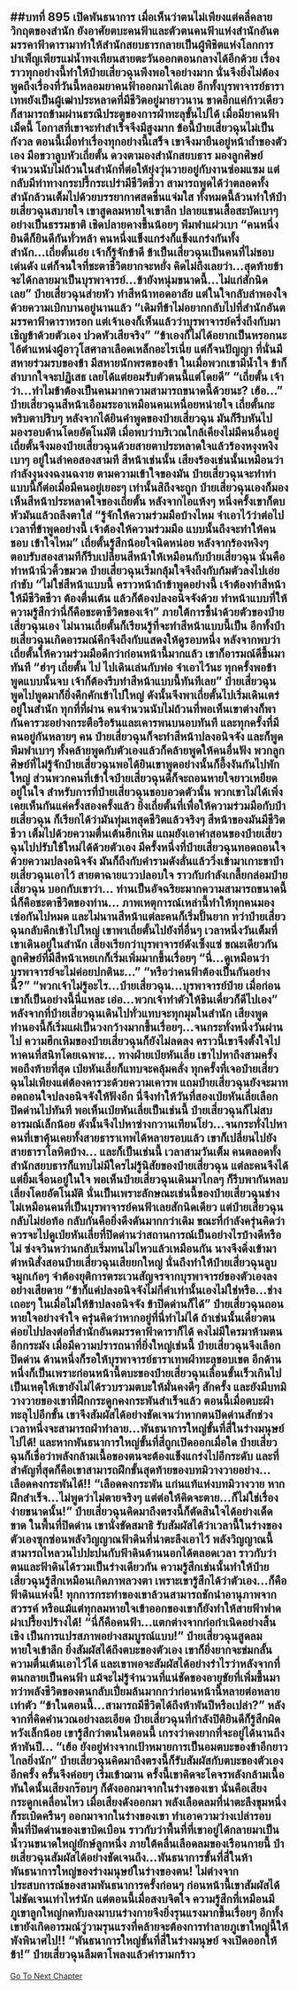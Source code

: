 ##บทที่ 895 เปิดพันธนาการ
เมื่อเห็นว่าตนไม่เพียงแต่คลี่คลายวิกฤตของสำนัก ยังอาศัยตบะคนฟ้าและตัวตนคนฟ้าแห่งสำนักอันตมรรคาฟ้าดารามาทำให้สำนักสยบธารกลายเป็นผู้พิชิตแห่งโลกการบำเพ็ญเพียรแม่น้ำทงเทียนสายตะวันออกตอนกลางได้อีกด้วย
เรื่องราวทุกอย่างนี้ทำให้ป๋ายเสี่ยวฉุนพึงพอใจอย่างมาก นั่นจึงยิ่งไม่ต้องพูดถึงเรื่องที่วันนี้หลอมยาคนฟ้าออกมาได้เลย อีกทั้งบุรพาจารย์ธาราเทพยังเป็นผู้เฒ่าประหลาดที่มีชีวิตอยู่มายาวนาน ขาดอีกแค่ก้าวเดียวก็สามารถข้ามผ่านธรณีประตูของการฝ่าทะลุขั้นไปได้ เมื่อมียาคนฟ้าเม็ดนี้ โอกาสที่เขาจะทำสำเร็จจึงมีสูงมาก
ข้อนี้ป๋ายเสี่ยวฉุนไม่เป็นกังวล ตอนนี้เมื่อทำเรื่องทุกอย่างนี้เสร็จ เขาจึงมายืนอยู่หน้าถ้ำของตัวเอง มือขวาลูบหัวเถี่ยตั้น ดวงตามองสำนักสยบธาร มองลูกศิษย์จำนวนนับไม่ถ้วนในสำนักที่ต่อให้ยุ่งวุ่นวายอยู่กับงานซ่อมแซม แต่กลับมีท่าทางกระปรี้กระเปร่ามีชีวิตชีวา สามารถพูดได้ว่าตลอดทั้งสำนักล้วนเต็มไปด้วยบรรยากาศสดชื่นแจ่มใส
ทั้งหมดนี้ล้วนทำให้ป๋ายเสี่ยวฉุนสบายใจ เขาสูดลมหายใจเขาลึก ปลายแขนเสื้อสะบัดเบาๆ อย่างเป็นธรรมชาติ เชิดปลายคางขึ้นน้อยๆ พึมพำแผ่วเบา
“คนหนึ่งยินดีก็ยินดีกันทั่วหล้า คนหนึ่งแข็งแกร่งก็แข็งแกร่งกันทั้งสำนัก...เถี่ยตั้นเอ๋ย เจ้าก็รู้จักข้าดี ข้าเป็นเสี่ยวฉุนเป็นคนที่ไม่ชอบเด่นดัง แต่ก็จนใจที่ชะตาชีวิตยากจะหยั่ง คิดไม่ถึงเลยว่า...สุดท้ายข้าจะได้กลายมาเป็นบุรพาจารย์...ข้ายังหนุ่มขนาดนี้...ไม่แก่สักนิดเลย” ป๋ายเสี่ยวฉุนส่ายหัว ทำสีหน้าทอดอาลัย แต่ในใจกลับลำพองใจด้วยความเบิกบานอยู่นานแล้ว
“เดิมทีข้าไม่อยากกลับไปที่สำนักอันตมรรคาฟ้าดาราหรอก แต่เจ้าเองก็เห็นแล้วว่าบุรพาจารย์ครึ่งถึงกับมาเชิญข้าด้วยตัวเอง ปวดหัวเสียจริง”
“ข้าเองก็ไม่ได้อยากเป็นหรอกนะไอ้ตำแหน่งผู้อาวุโสศาลาเลือดเหล็กอะไรเนี่ย แต่ก็จนปัญญา ที่นั่นมีสหายร่วมรบของข้า มีสหายนักพรตของข้า ในเมื่อพวกเขามีน้ำใจ ข้าก็ลำบากใจจะปฏิเสธ เลยได้แต่ยอมรับตัวตนนี้แต่โดยดี”
“เถี่ยตั้น เจ้าว่า...ทำไมข้าต้องเป็นคนมากความสามารถขนาดนี้ด้วยนะ? เฮ้อ...” ป๋ายเสี่ยวฉุนสีหน้าเอือมระอาเหมือนคนเหนื่อยหน่ายใจ
เถี่ยตั้นกะพริบตาปริบๆ หลังจากได้ยินคำพูดของป๋ายเสี่ยวฉุน มันก็รีบหันไปมองรอบด้านโดยอัตโนมัติ เมื่อพบว่าบริเวณใกล้เคียงไม่มีคนอื่นอยู่ เถี่ยตั้นจึงมองป๋ายเสี่ยวฉุนด้วยสายตาประหลาดใจแล้วร้องหงุงหงิงเบาๆ อยู่ในลำคอสองสามที สีหน้าเช่นนั้น เสียงร้องเช่นนั้นเหมือนว่ากำลังงุนงงฉงนฉงาย ตามความเข้าใจของมัน ป๋ายเสี่ยวฉุนจะทำท่าแบบนี้ก็ต่อเมื่อมีคนอยู่เยอะๆ เท่านั้นสิถึงจะถูก
ป๋ายเสี่ยวฉุนเองก็มองเห็นสีหน้าประหลาดใจของเถี่ยตั้น หลังจากไอแห้งๆ หนึ่งครั้งเขาก็ตบหัวมันแล้วถลึงตาใส่
“รู้จักให้ความร่วมมือบ้างไหม จำเอาไว้ว่าต่อไปเวลาที่ข้าพูดอย่างนี้ เจ้าต้องให้ความร่วมมือ แบบนั้นถึงจะทำให้คนชอบ เข้าใจไหม”
เถี่ยตั้นรู้สึกน้อยใจนิดหน่อย หลังจากร้องหงิงๆ ตอบรับสองสามทีก็รีบเปลี่ยนสีหน้าให้เหมือนกับป๋ายเสี่ยวฉุน นั่นคือทำหน้านิ่วคิ้วขมวด ป๋ายเสี่ยวฉุนเริ่มกลุ้มใจจึงถึงกับก้มตัวลงไปเอ่ยกำชับ
“ไม่ใช่สีหน้าแบบนี้ คราวหน้าถ้าข้าพูดอย่างนี้ เจ้าต้องทำสีหน้าให้มีชีวิตชีวา ต้องตื่นเต้น แล้วก็ต้องปลงอนิจจังด้วย ทำหน้าแบบที่ให้ความรู้สึกว่านี่ก็คือชะตาชีวิตของเจ้า” ภายใต้การชี้นำด้วยตัวของป๋ายเสี่ยวฉุนเอง ไม่นานเถี่ยตั้นก็เรียนรู้ที่จะทำสีหน้าแบบนี้เป็น อีกทั้งป๋ายเสี่ยวฉุนเกิดอารมณ์คึกจึงถึงกับแสดงให้ดูรอบหนึ่ง หลังจากพบว่าเถี่ยตั้นให้ความร่วมมือดีกว่าก่อนหน้านี้มากแล้ว เขาก็อารมณ์ดีขึ้นมาทันที
“ฮ่าๆ เถี่ยตั้น ไป ไปเดินเล่นกับพ่อ จำเอาไว้นะ ทุกครั้งพอข้าพูดแบบนั้นจบ เจ้าก็ต้องรีบทำสีหน้าแบบนี้ทันทีเลย” ป๋ายเสี่ยวฉุนพูดไปพูดมาก็ยิ่งคึกคักเข้าไปใหญ่ ดังนั้นจึงพาเถี่ยตั้นไปเริ่มเดินเตร่อยู่ในสำนัก ทุกที่ที่ผ่าน คนจำนวนนับไม่ถ้วนที่พอเห็นเขาต่างก็พากันคารวะอย่างกระตือรือร้นและเคารพนบนอบทันที
และทุกครั้งที่มีคนอยู่กันหลายๆ คน ป๋ายเสี่ยวฉุนก็จะทำสีหน้าปลงอนิจจัง และก็พูดพึมพำเบาๆ ทั้งคล้ายพูดกับตัวเองแล้วก็คล้ายพูดให้คนอื่นฟัง พวกลูกศิษย์ที่ไม่รู้จักป๋ายเสี่ยวฉุนพอได้ยินเขาพูดอย่างนั้นก็อึ้งงันกันไปพักใหญ่ ส่วนพวกคนที่เข้าใจป๋ายเสี่ยวฉุนดีก็จะถอนหายใจยาวเหยียดอยู่ในใจ สำหรับการที่ป๋ายเสี่ยวฉุนชอบอวดตัวนั้น พวกเขาไม่ได้เพิ่งเคยเห็นกันแค่ครั้งสองครั้งแล้ว
ยิ่งเถี่ยตั้นที่เพื่อให้ความร่วมมือกับป๋ายเสี่ยวฉุน ก็เรียกได้ว่ามันทุ่มเทสุดชีวิตแล้วจริงๆ สีหน้าของมันมีชีวิตชีวา เต็มไปด้วยความตื่นเต้นฮึกเหิม แถมยังเอาคำสอนของป๋ายเสี่ยวฉุนไปปรับใช้ใหม่ได้ด้วยตัวเอง มีครั้งหนึ่งที่ป๋ายเสี่ยวฉุนทอดถอนใจด้วยความปลงอนิจจัง มันก็ถึงกับคำรามดังลั่นแล้ววิ่งเข้ามาเกาะขาป๋ายเสี่ยวฉุนเอาไว้ สายตาฉายแววปลอบใจ ราวกับกำลังเกลี้ยกล่อมป๋ายเสี่ยวฉุน บอกกับเขาว่า...
ท่านเป็นอัจฉริยะมากความสามารถขนาดนี้ นี่ก็คือชะตาชีวิตของท่าน...
ภาพเหตุการณ์เหล่านี้ทำให้ทุกคนมองเซ่อกันไปหมด และไม่นานสีหน้าแต่ละคนก็เริ่มปั้นยาก ทว่าป๋ายเสี่ยวฉุนกลับคึกเข้าไปใหญ่ เขาพาเถี่ยตั้นไปยังที่อื่นๆ เวลาหนึ่งวันเต็มที่เขาเดินอยู่ในสำนัก เสียงเรียกว่าบุรพาจารย์ดังเซ็งแซ่ ขณะเดียวกันลูกศิษย์ที่มีสีหน้าเหยเกก็เริ่มเพิ่มมากขึ้นเรื่อยๆ
“นี่...ดูเหมือนว่าบุรพาจารย์จะไม่ค่อยปกตินะ...”
“หรือว่าคนฟ้าต้องเป็นกันอย่างนี้?”
“พวกเจ้าไม่รู้อะไร...ป๋ายเสี่ยวฉุน...บุรพาจารย์ป๋าย เมื่อก่อนเขาก็เป็นอย่างนี้นี่แหละ เอ่อ...พวกเจ้าทำตัวให้ชินเดี๋ยวก็ดีไปเอง”
หลังจากที่ป๋ายเสี่ยวฉุนเดินไปทั่วแทบจะทุกมุมในสำนัก เสียงพูดทำนองนี้ก็เริ่มแผ่เป็นวงกว้างมากขึ้นเรื่อยๆ...จนกระทั่งหนึ่งวันผ่านไป ความฮึกเหิมของป๋ายเสี่ยวฉุนก็ยังไม่ลดลง คราวนี้เขาจึงตั้งใจไปหาคนที่สนิทโดยเฉพาะ...
ทางฝ่ายเป่ยหันเลี่ย เขาไปหาถึงสามครั้ง พอถึงท้ายที่สุด เป่ยหันเลี่ยก็แทบจะคลุ้มคลั่ง ทุกครั้งที่เจอป๋ายเสี่ยวฉุนไม่เพียงแต่ต้องคารวะด้วยความเคารพ แถมป๋ายเสี่ยวฉุนยังจะมาทอดถอนใจปลงอนิจจังให้ฟังอีก นี่จึงทำให้วันที่สองเป่ยหันเลี่ยเลือกปิดด่านไปทันที
พอเห็นเป่ยหันเลี่ยเป็นเช่นนี้ ป๋ายเสี่ยวฉุนก็ไม่สบอารมณ์เล็กน้อย ดังนั้นจึงไปหาซ่างกวานเทียนโย่ว...จนกระทั่งไปหาคนที่เขาคุ้นเคยทั้งสายธาราเทพได้หลายรอบแล้ว เขาก็เปลี่ยนไปยังสายธาราโลหิตบ้าง...
และก็เป็นเช่นนี้ เวลาสามวันเต็ม คนตลอดทั้งสำนักสยบธารก็แทบไม่มีใครไม่รู้นิสัยของป๋ายเสี่ยวฉุน แต่ละคนจึงได้แต่ยิ้มเจื่อนอยู่ในใจ พอเห็นป๋ายเสี่ยวฉุนเดินมาไกลๆ ก็รีบพากันหลบเลี่ยงโดยอัตโนมัติ นั่นเป็นเพราะลักษณะเช่นนี้ของป๋ายเสี่ยวฉุนช่างไม่เหมือนคนที่เป็นบุรพาจารย์คนฟ้าเลยสักนิดเดียว
แต่ป๋ายเสี่ยวฉุนกลับไม่ย่อท้อ กลับกันคือยิ่งดึงดันมากกว่าเดิม ขณะที่กำลังครุ่นคิดว่าควรจะไปดูเป่ยหันเลี่ยที่ปิดด่านว่าสถานการณ์เป็นอย่างไรบ้างดีหรือไม่ ซ่งจวินหว่านกลับเริ่มทนไม่ไหวแล้วเหมือนกัน นางจึงดิ่งเข้ามาตำหนิสั่งสอนป๋ายเสี่ยวฉุนเสียยกใหญ่ นั่นถึงทำให้ป๋ายเสี่ยวฉุนลูบจมูกเก้อๆ จำต้องยุติการตระเวนสัญจรจากบุรพาจารย์ของตัวเองลงอย่างเสียดาย
“ข้าก็แค่ปลงอนิจจังไม่กี่คำเท่านั้นเองไม่ใช่หรือ...ช่างเถอะๆ ในเมื่อไม่ให้ข้าปลงอนิจจัง ข้าปิดด่านก็ได้” ป๋ายเสี่ยวฉุนถอนหายใจอย่างจำใจ ครุ่นคิดว่าหากอยู่ที่นี่ทำไม่ได้ ถ้าเช่นนั้นเดี๋ยวตนค่อยไปปลงต่อที่สำนักอันตมรรคาฟ้าดาราก็ได้ คงไม่มีใครมาห้ามตนอีกกระมัง
เมื่อมีความปรารถนาที่ยิ่งใหญ่เช่นนี้ ป๋ายเสี่ยวฉุนจึงเลือกปิดด่าน
ด้านหนึ่งก็รอให้บุรพาจารย์ธาราเทพฝ่าทะลุขอบเขต อีกด้านหนึ่งก็เป็นเพราะก่อนหน้านี้ตบะของป๋ายเสี่ยวฉุนเลื่อนขั้นเร็วเกินไป เป็นเหตุให้เขายังไม่ได้รวบรวมตบะให้มั่นคงดีๆ สักครั้ง และยังมีบทมิวางวายของเขาที่ฝึกกระดูกคงกระพันสำเร็จแล้ว ตอนนี้เมื่อตบะฝ่าทะลุไปอีกขั้น เขาจึงสัมผัสได้อย่างชัดเจนว่าหากตนปิดด่านสักช่วงเวลาหนึ่งจะสามารถฝ่าทำลาย...พันธนาการใหญ่ขั้นที่สี่ในร่างมนุษย์ไปได้!
และหากพันธนาการใหญ่ขั้นที่สี่ถูกเปิดออกเมื่อใด ป๋ายเสี่ยวฉุนก็เชื่อว่าพลังกล้ามเนื้อของตนจะต้องแข็งแกร่งไปอีกระดับ และที่สำคัญที่สุดก็คือเขาสามารถฝึกขั้นสุดท้ายของบทมิวางวายอย่าง...
เลือดคงกระพันได้!!
“เลือดคงกระพัน แก่นแท้แห่งบทมิวางวาย หากฝึกสำเร็จ...ไม่พูดว่าไม่ตายจริงๆ แต่ต่อให้คิดจะตาย...ก็ไม่ใช่เรื่องง่ายขนาดนั้น!” ป๋ายเสี่ยวฉุนคิดมาถึงตรงนี้ก็ตัดสินใจได้อย่างเด็ดขาด
ในพื้นที่ปิดด่าน เขานั่งขัดสมาธิ รับสัมผัสได้ว่าเวลานี้ในร่างของตัวเองซุกซ่อนพลังวิญญาณฟ้าดินที่น่าตะลึงเอาไว้ พลังวิญญาณนี้สามารถไหลวนไปปะปนกับฟ้าดินด้านนอกได้ตลอดเวลา ราวกับว่าตนและฟ้าดินได้รวมเป็นร่างเดียวกัน ความรู้สึกเช่นนั้นทำให้ป๋ายเสี่ยวฉุนรู้สึกเหมือนเกิดภาพลวงตา เพราะเขารู้สึกได้ว่าตัวเอง...ก็คือฟ้าดินแห่งนี้!
ทุกการกระทำของเขาล้วนสามารถชักนำอานุภาพจากสวรรค์ หรือแม้แต่ทุกลมหายใจเข้าออกของเขาก็ยังทำให้สายฟ้าฟาดผ่าเปรี้ยงปร้างได้!
“นี่ก็คือคนฟ้า...แตกต่างจากก่อกำเนิดอย่างสิ้นเชิง เป็นการแปรสภาพอย่างสมบูรณ์แบบ!” ป๋ายเสี่ยวฉุนสูดลมหายใจเข้าลึก ยิ่งสัมผัสได้ถึงตบะของตัวเอง เขาก็ยิ่งยากจะข่มกลั้นความตื่นเต้นเอาไว้ได้ และเขาพอจะสัมผัสได้อย่างรำไรว่าหลังจากที่ตนกลายเป็นคนฟ้า แม้จะไม่รู้จำนวนที่แน่ชัดของอายุขัยที่เพิ่มขึ้นมา ทว่าพลังชีวิตของตนกลับเปี่ยมล้นมากกว่าก่อนหน้านี้หลายต่อหลายเท่าตัว
“ข้าในตอนนี้...สามารถมีชีวิตได้ถึงห้าพันปีหรือเปล่า?” หลังจากที่คิดคำนวณอย่างละเอียด ป๋ายเสี่ยวฉุนที่กำลังปิติยินดีก็รู้สึกผิดหวังเล็กน้อย เขารู้สึกว่าตนในตอนนี้ เกรงว่าคงยากที่จะอยู่ได้นานถึงห้าพันปี...
“เฮ้อ ยังอยู่ห่างจากเป้าหมายการเป็นอมตบะของข้าอีกยาวไกลยิ่งนัก” ป๋ายเสี่ยวฉุนคิดมาถึงตรงนี้ก็รับสัมผัสกับตบะของตัวเองอีกครั้ง ครั้นจึงค่อยๆ เริ่มเข้าฌาน ครั้งนี้เขาคิดจะโคจรพลังกล้ามเนื้อ
ทันใดนั้นเสียงกร๊อบๆ ก็ดังออกมาจากในร่างของเขา นั่นคือเสียงกระดูกเคลื่อนไหว เมื่อเสียงดังออกมา พลังเลือดลมที่น่าตะลึงขุมหนึ่งก็ระเบิดครืนๆ ออกมาจากในร่างของเขา ทำเอาความว่างเปล่ารอบพื้นที่ปิดด่านของเขาบิดเบือน ราวกับว่าพื้นที่ที่เขาอยู่ได้กลายมาเป็นน้ำวนขนาดใหญ่ยักษ์ลูกหนึ่ง
ภายใต้คลื่นเลือดลมของเรือนกายนี้ ป๋ายเสี่ยวฉุนสัมผัสได้อย่างชัดเจนถึง...พันธนาการขั้นที่สี่ในห้าพันธนาการใหญ่ของร่างมนุษย์ในร่างของตน!
ไม่ต่างจากประสบการณ์ของสามพันธนาการครั้งก่อนๆ ก่อนหน้านี้เขาสัมผัสได้ไม่ชัดเจนเท่าไหร่นัก แต่ตอนนี้เมื่อสงบจิตใจ ความรู้สึกที่เหมือนมีภูเขาลูกใหญ่กดทับลงมาบนร่างกายจึงยิ่งรุนแรงมากขึ้นเรื่อยๆ
อีกทั้งเขายังเกิดอารมณ์วู่วามรุนแรงที่คล้ายจะต้องการทำลายภูเขาใหญ่นี้ให้พังพินาศไป!!
“พันธนาการใหญ่ขั้นที่สี่ในร่างมนุษย์ จงเปิดออกให้ข้า!” ป๋ายเสี่ยวฉุนลืมตาโพลงแล้วคำรามกร้าว
------


[Go To Next Chapter]( ./42.md)